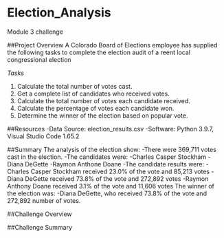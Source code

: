 # Election_Analysis
Module 3 challenge

##Project Overview
A Colorado Board of Elections employee has supplied the following tasks to complete the election audit of a reent local congressional election

*Tasks*
1. Calculate the total number of votes cast.
2. Get a complete list of candidates who received votes.
3. Calculate the total number of votes each candidate received.
4. Calculate the percentage of votes each candidate won.
5. Determine the winner of the election based on popular vote.

##Resources
-Data Source: election_results.csv
-Software: Python 3.9.7, Visual Studio Code 1.65.2

##Summary
The analysis of the election show: 
-There were 369,711 votes cast in the election. 
-The candidates were:
	-Charles Casper Stockham
	-Diana DeGette
	-Raymon Anthone Doane
-The candidate results were:
	-Charles Casper Stockham received 23.0% of the vote and 85,213 votes
	-Diana DeGette received 73.8% of the vote and 272,892 votes
	-Raymon Anthony Doane received 3.1% of the vote and 11,606 votes
The winner of the election was: 
	-Diana DeGette, who received 73.8% of the vote and 272,892 number of votes. 

##Challenge Overview

##Challenge Summary